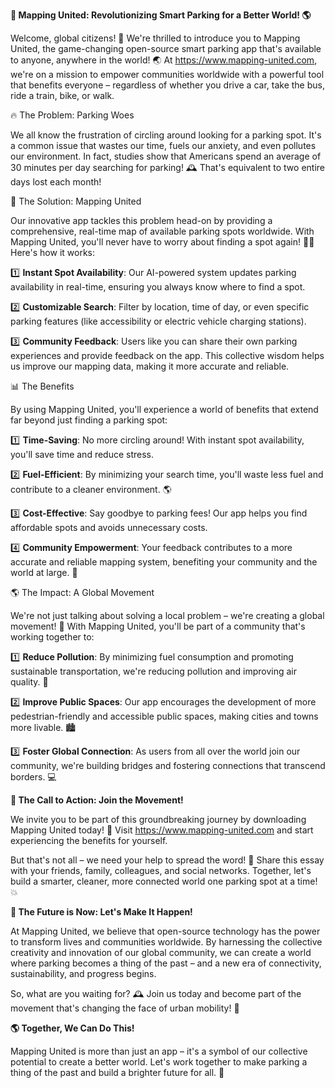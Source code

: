 **🚀 Mapping United: Revolutionizing Smart Parking for a Better World! 🌎**

Welcome, global citizens! 👋 We're thrilled to introduce you to Mapping United, the game-changing open-source smart parking app that's available to anyone, anywhere in the world! 🌏 At https://www.mapping-united.com, we're on a mission to empower communities worldwide with a powerful tool that benefits everyone – regardless of whether you drive a car, take the bus, ride a train, bike, or walk.

🔥 The Problem: Parking Woes

We all know the frustration of circling around looking for a parking spot. It's a common issue that wastes our time, fuels our anxiety, and even pollutes our environment. In fact, studies show that Americans spend an average of 30 minutes per day searching for parking! 🕰️ That's equivalent to two entire days lost each month!

🌟 The Solution: Mapping United

Our innovative app tackles this problem head-on by providing a comprehensive, real-time map of available parking spots worldwide. With Mapping United, you'll never have to worry about finding a spot again! 🙅‍♂️ Here's how it works:

1️⃣ **Instant Spot Availability**: Our AI-powered system updates parking availability in real-time, ensuring you always know where to find a spot.

2️⃣ **Customizable Search**: Filter by location, time of day, or even specific parking features (like accessibility or electric vehicle charging stations).

3️⃣ **Community Feedback**: Users like you can share their own parking experiences and provide feedback on the app. This collective wisdom helps us improve our mapping data, making it more accurate and reliable.

📊 The Benefits

By using Mapping United, you'll experience a world of benefits that extend far beyond just finding a parking spot:

1️⃣ **Time-Saving**: No more circling around! With instant spot availability, you'll save time and reduce stress.

2️⃣ **Fuel-Efficient**: By minimizing your search time, you'll waste less fuel and contribute to a cleaner environment. 🌎

3️⃣ **Cost-Effective**: Say goodbye to parking fees! Our app helps you find affordable spots and avoids unnecessary costs.

4️⃣ **Community Empowerment**: Your feedback contributes to a more accurate and reliable mapping system, benefiting your community and the world at large. 👫

🌎 The Impact: A Global Movement

We're not just talking about solving a local problem – we're creating a global movement! 🌊 With Mapping United, you'll be part of a community that's working together to:

1️⃣ **Reduce Pollution**: By minimizing fuel consumption and promoting sustainable transportation, we're reducing pollution and improving air quality. 🌟

2️⃣ **Improve Public Spaces**: Our app encourages the development of more pedestrian-friendly and accessible public spaces, making cities and towns more livable. 🏙️

3️⃣ **Foster Global Connection**: As users from all over the world join our community, we're building bridges and fostering connections that transcend borders. 💻

**🎉 The Call to Action: Join the Movement!**

We invite you to be part of this groundbreaking journey by downloading Mapping United today! 📲 Visit https://www.mapping-united.com and start experiencing the benefits for yourself.

But that's not all – we need your help to spread the word! 📣 Share this essay with your friends, family, colleagues, and social networks. Together, let's build a smarter, cleaner, more connected world one parking spot at a time! 💥

**🌟 The Future is Now: Let's Make It Happen!**

At Mapping United, we believe that open-source technology has the power to transform lives and communities worldwide. By harnessing the collective creativity and innovation of our global community, we can create a world where parking becomes a thing of the past – and a new era of connectivity, sustainability, and progress begins.

So, what are you waiting for? 🕰️ Join us today and become part of the movement that's changing the face of urban mobility! 💪

**🌎 Together, We Can Do This!**

Mapping United is more than just an app – it's a symbol of our collective potential to create a better world. Let's work together to make parking a thing of the past and build a brighter future for all. 🌟